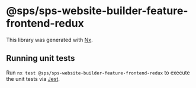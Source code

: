 # @sps/sps-website-builder-feature-frontend-redux

This library was generated with [Nx](https://nx.dev).

## Running unit tests

Run `nx test @sps/sps-website-builder-feature-frontend-redux` to execute the unit tests via [Jest](https://jestjs.io).
